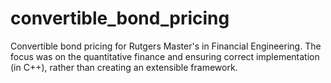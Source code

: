 # convertible_bond_pricing
Convertible bond pricing for Rutgers Master's in Financial Engineering.
The focus was on the quantitative finance and ensuring correct implementation (in C++), rather than creating an extensible framework.
